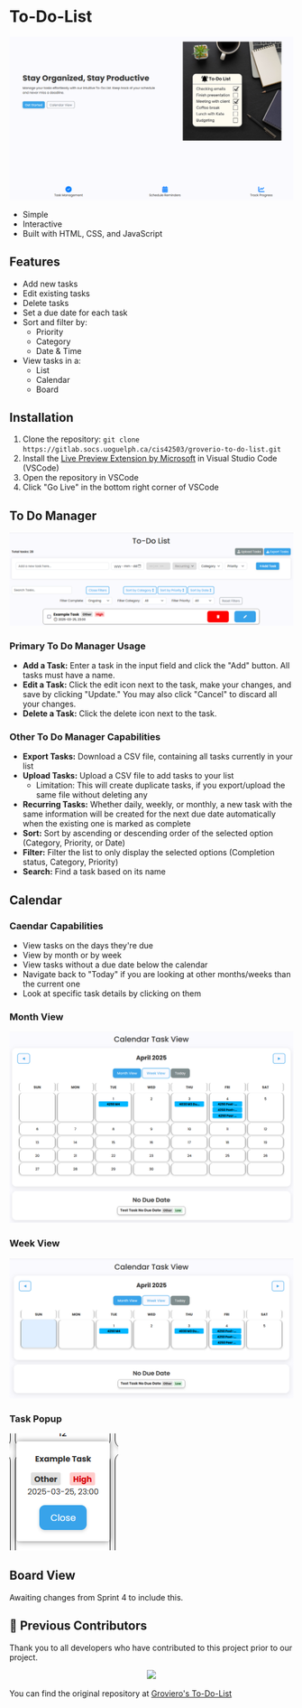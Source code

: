 # To-Do-List

<!-- This works on Gitlab -->
<!-- <img width="950" alt="{To Do Manager}" src="/readme-imgs/To Do Manager.png"> -->
![Landing](/readme-imgs/Landing.png)

- Simple
- Interactive
- Built with HTML, CSS, and JavaScript

## Features

- Add new tasks
- Edit existing tasks
- Delete tasks
- Set a due date for each task
- Sort and filter by:
  - Priority
  - Category
  - Date & Time
- View tasks in a:
  - List
  - Calendar
  - Board

## Installation

1. Clone the repository: `git clone https://gitlab.socs.uoguelph.ca/cis42503/groverio-to-do-list.git`
2. Install the [Live Preview Extension by Microsoft](https://marketplace.visualstudio.com/items?itemName=ms-vscode.live-server) in Visual Studio Code (VSCode)
3. Open the repository in VSCode
4. Click "Go Live" in the bottom right corner of VSCode

## To Do Manager

![To Do Manager](/readme-imgs/To%20Do%20Manager.png)

### Primary To Do Manager Usage

- **Add a Task:** Enter a task in the input field and click the "Add" button. All tasks must have a name.
- **Edit a Task:** Click the edit icon next to the task, make your changes, and save by clicking "Update." You may also click "Cancel" to discard all your changes.
- **Delete a Task:** Click the delete icon next to the task.

### Other To Do Manager Capabilities

- **Export Tasks:** Download a CSV file, containing all tasks currently in your list
- **Upload Tasks:** Upload a CSV file to add tasks to your list
  - Limitation: This will create duplicate tasks, if you export/upload the same file without deleting any
- **Recurring Tasks:** Whether daily, weekly, or monthly, a new task with the same information will be created for the next due date automatically when the existing one is marked as complete
- **Sort:** Sort by ascending or descending order of the selected option (Category, Priority, or Date)
- **Filter:** Filter the list to only display the selected options (Completion status, Category, Priority)
- **Search:** Find a task based on its name
<!-- (TODO: any other things search will check?) -->

## Calendar

### Caendar Capabilities

- View tasks on the days they're due
- View by month or by week
- View tasks without a due date below the calendar
- Navigate back to "Today" if you are looking at other months/weeks than the current one
- Look at specific task details by clicking on them

### Month View

![Calendar Month View](/readme-imgs/Calendar%20Month.png)

### Week View

![Calendar Week View](/readme-imgs/Calendar%20Week.png)

### Task Popup

![Calendar Task Popup](/readme-imgs/Calendar%20Popup.png)

## Board View

<!-- TODO: Add this section -->
Awaiting changes from Sprint 4 to include this.

## 👀 Previous Contributors

Thank you to all developers who have contributed to this project prior to our project.

<div align="center">
  <a href="https://github.com/Groverio/To-Do-List">
    <img src="https://contrib.rocks/image?repo=Groverio/To-Do-List" />
  </a>
</div>

You can find the original repository at [Groviero's To-Do-List](https://github.com/Groverio/To-Do-List)
